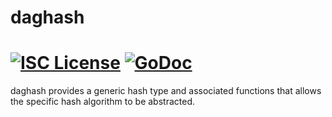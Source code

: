 daghash
=========

[![ISC License](http://img.shields.io/badge/license-ISC-blue.svg)](https://choosealicense.com/licenses/isc/)
[![GoDoc](https://img.shields.io/badge/godoc-reference-blue.svg)](http://godoc.org/github.com/kaspanet/kaspad/util/daghash)
=======

daghash provides a generic hash type and associated functions that allows the
specific hash algorithm to be abstracted.

